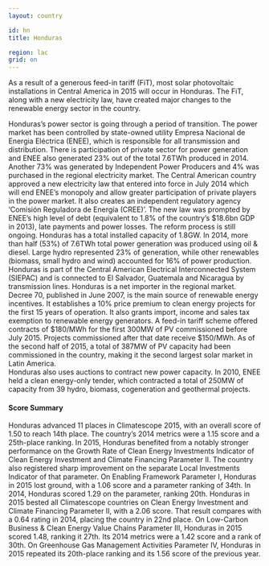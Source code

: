 ```yaml
---
layout: country

id: hn
title: Honduras

region: lac
grid: on
---
```

As a result of a generous feed-in tariff (FiT), most solar photovoltaic installations in Central America in 2015 will occur in Honduras. The FiT, along with a new electricity law, have created major changes to the renewable energy sector in the country. 

Honduras’s power sector is going through a period of transition. The power market has been controlled by state-owned utility Empresa Nacional de Energia Eléctrica (ENEE), which is responsible for all transmission and distribution. There is participation of private sector for power generation and ENEE also generated 23% out of the total 7.6TWh produced in 2014. Another 73% was generated by Independent Power Producers and 4% was purchased in the regional electricity market. 
The Central American country approved a new electricity law that entered into force in July 2014 which will end ENEE’s monopoly and allow greater participation of private players in the power market. It also creates an independent regulatory agency ‘Comisión Reguladora de Energía (CREE)’. The new law was prompted by ENEE’s high level of debt (equivalent to 1.8% of the country’s $18.6bn GDP in 2013), late payments and power losses. The reform process is still ongoing.
Honduras has a total installed capacity of 1.8GW. In 2014, more than half (53%) of 7.6TWh total power generation was produced using oil & diesel. Large hydro represented 23% of generation, while other renewables (biomass, small hydro and wind) accounted for 16% of power production.
Honduras is part of the Central American Electrical Interconnected System (SIEPAC) and is connected to El Salvador, Guatemala and Nicaragua by transmission lines. Honduras is a net importer in the regional market.
Decree 70, published in June 2007, is the main source of renewable energy incentives. It establishes a 10% price premium to clean energy projects for the first 15 years of operation. It also grants import, income and sales tax exemption to renewable energy generators. 
A feed-in tariff scheme offered contracts of $180/MWh for the first 300MW of PV commissioned before July 2015. Projects commissioned after that date receive $150/MWh. 
As of the second half of 2015, a total of 387MW of PV capacity had been commissioned in the country, making it the second largest solar market in Latin America.  
Honduras also uses auctions to contract new power capacity. In 2010, ENEE held a clean energy-only tender, which contracted a total of 250MW of capacity from 39 hydro, biomass, cogeneration and geothermal projects.

#### Score Summary

Honduras advanced 11 places in Climatescope 2015, with an overall score of 1.50 to reach 14th place. The country’s 2014 metrics were a 1.15 score and a 25th-place ranking.
In 2015, Honduras benefited from a notably stronger performance on the Growth Rate of Clean Energy Investments Indicator of Clean Energy Investment and Climate Financing Parameter II. The country also registered sharp improvement on the separate Local Investments Indicator of that parameter.
On Enabling Framework Parameter I, Honduras in 2015 lost ground, with a 1.06 score and a parameter ranking of 34th. In 2014, Honduras scored 1.29 on the parameter, ranking 20th.
Honduras in 2015 bested all Climatescope countries on Clean Energy Investment and Climate Financing Parameter II, with a 2.06 score. That result compares with a 0.64 rating in 2014, placing the country in 22nd place.
On Low-Carbon Business & Clean Energy Value Chains Parameter III, Honduras in 2015 scored 1.48, ranking it 27th. Its 2014 metrics were a 1.42 score and a rank of 30th.
On Greenhouse Gas Management Activities Parameter IV, Honduras in 2015 repeated its 20th-place ranking and its 1.56 score of the previous year.
